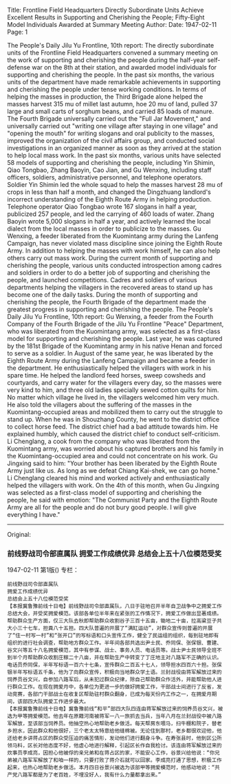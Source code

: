 Title: Frontline Field Headquarters Directly Subordinate Units Achieve Excellent Results in Supporting and Cherishing the People; Fifty-Eight Model Individuals Awarded at Summary Meeting
Author:
Date: 1947-02-11
Page: 1

The People's Daily Jilu Yu Frontline, 10th report: The directly subordinate units of the Frontline Field Headquarters convened a summary meeting on the work of supporting and cherishing the people during the half-year self-defense war on the 8th at their station, and awarded model individuals for supporting and cherishing the people. In the past six months, the various units of the department have made remarkable achievements in supporting and cherishing the people under tense working conditions. In terms of helping the masses in production, the Third Brigade alone helped the masses harvest 315 mu of millet last autumn, hoe 20 mu of land, pulled 37 large and small carts of sorghum beans, and carried 85 loads of manure. The Fourth Brigade universally carried out the "Full Jar Movement," and universally carried out "writing one village after staying in one village" and "opening the mouth" for writing slogans and oral publicity to the masses, improved the organization of the civil affairs group, and conducted social investigations in an organized manner as soon as they arrived at the station to help local mass work. In the past six months, various units have selected 58 models of supporting and cherishing the people, including Yin Shimin, Qiao Tongbao, Zhang Baoyin, Cao Jian, and Gu Wenxing, including staff officers, soldiers, administrative personnel, and telephone operators. Soldier Yin Shimin led the whole squad to help the masses harvest 28 mu of crops in less than half a month, and changed the Dingzhuang landlord's incorrect understanding of the Eighth Route Army in helping production. Telephone operator Qiao Tongbao wrote 167 slogans in half a year, publicized 257 people, and led the carrying of 460 loads of water. Zhang Baoyin wrote 5,000 slogans in half a year, and actively learned the local dialect from the local masses in order to publicize to the masses. Gu Wenxing, a feeder liberated from the Kuomintang army during the Lanfeng Campaign, has never violated mass discipline since joining the Eighth Route Army. In addition to helping the masses with work himself, he can also help others carry out mass work. During the current month of supporting and cherishing the people, various units conducted introspection among cadres and soldiers in order to do a better job of supporting and cherishing the people, and launched competitions. Cadres and soldiers of various departments helping the villagers in the recovered areas to stand up has become one of the daily tasks. During the month of supporting and cherishing the people, the Fourth Brigade of the department made the greatest progress in supporting and cherishing the people.
    The People's Daily Jilu Yu Frontline, 10th report: Gu Wenxing, a feeder from the Fourth Company of the Fourth Brigade of the Jilu Yu Frontline "Peace" Department, who was liberated from the Kuomintang army, was selected as a first-class model for supporting and cherishing the people. Last year, he was captured by the 181st Brigade of the Kuomintang army in his native Henan and forced to serve as a soldier. In August of the same year, he was liberated by the Eighth Route Army during the Lanfeng Campaign and became a feeder in the department. He enthusiastically helped the villagers with work in his spare time. He helped the landlord feed horses, sweep cowsheds and courtyards, and carry water for the villagers every day, so the masses were very kind to him, and three old ladies specially sewed cotton quilts for him. No matter which village he lived in, the villagers welcomed him very much. He also told the villagers about the suffering of the masses in the Kuomintang-occupied areas and mobilized them to carry out the struggle to stand up. When he was in Shouzhang County, he went to the district office to collect horse feed. The district chief had a bad attitude towards him. He explained humbly, which caused the district chief to conduct self-criticism. Li Chenglang, a cook from the company who was liberated from the Kuomintang army, was worried about his captured brothers and his family in the Kuomintang-occupied area and could not concentrate on his work. Gu Jingxing said to him: "Your brother has been liberated by the Eighth Route Army just like us. As long as we defeat Chiang Kai-shek, we can go home." Li Chenglang cleared his mind and worked actively and enthusiastically helped the villagers with work. On the 4th of this month, when Gu Jingxing was selected as a first-class model of supporting and cherishing the people, he said with emotion: "The Communist Party and the Eighth Route Army are all for the people and do not bury good people. I will give everything I have."



<hr /> 

Original: 


### 前线野战司令部直属队  拥爱工作成绩优异  总结会上五十八位模范受奖

1947-02-11
第1版()
专栏：

    前线野战司令部直属队
    拥爱工作成绩优异
    总结会上五十八位模范受奖
    【本报冀鲁豫前线十日电】前线野战司令部直属队，八日于驻地召开半年自卫战争中之拥爱工作总结大会，并受奖拥爱模范。该部各单位半年来在紧张的工作情况下，拥爱工作做出显著成绩。帮助群众生产方面，仅三大队去秋即帮助群众收割谷子三百十五亩，锄地二十亩，拉高粱豆子共大小三十七车，担粪八十五担。四大队普遍的开展了“满缸运动”，对群众宣传则普遍的开展了“住一村写一村”和“张开口”的写标语和口头宣传工作，健全了民运组的组织，每到驻地即有组织的进行社会调查，帮助地方群众工作。半年间各部共选出尹士民、乔同保、张保银、曹建、谷文兴等五十八名拥爱模范，其中有参谋、战士、事务人员、电话员等。战士尹士民领导全班不到半个月帮助群众收割庄稼二十八亩，并在帮助生产中转变了丁庄地主对八路军不正确的认识。电话员乔同保，半年写标语一百六十七条，宣传群众二百五十七人，领导担水四百六十担。张保银半年写标语五千条，他为了向群众宣传，积极向当地群众学土语。兰封战役由蒋军解放过来的饲养员谷文兴，自参加八路军后，从未犯过群众纪律，除自己帮助群众作活外，并能帮助他人进行群众工作。在现在拥爱月中，各单位为更进一步的做好拥爱工作，干部战士间进行了反省，发动竞赛，各部门干部战士在收复区帮助驻村群众翻身，已成为每天份内工作之一，在拥爱月期间，该部四大队拥爱工作进步最大。
    【本报冀鲁豫前线十日电】冀鲁豫前线“和平”部四大队四连由蒋军解放过来的饲养员谷文兴，被选为甲等拥爱模范。他去年在原籍河南被蒋军一八一旅抓去当兵，当年八月在兰封战役中被八路军解放，至该部当饲养员。他抽空热心地帮助老乡做活。每天帮房东喂马，扫牛棚和院子，替老乡担水，因此群众和他很好，三个老太太特意给他缝棉被。无论住到那村，老乡都很欢迎他，他还给老乡讲蒋占区的群众受压迫的痛苦情形，发动他们进行翻身斗争。在寿张县时，他到区公所领马料，区长对他态度不好，他虚心地进行解释，引起区长作自我检讨。该连由蒋军解放过来的炊事员李成亮，因担心他被俘的亲兄弟和在蒋占区的家，不能安心工作，谷景兴给他说：“你兄弟被八路军军解放了和咱一样的，只要打败了蒋介石就可以回家。李成亮打通了思想，积极工作起来，也热心地帮助老乡做活。本月四日谷景兴被选为该部甲等拥爱模范时，他感动地说：“共产党八路军都是为了老百姓，不埋没好人，我有什么力量都拿出来。”
